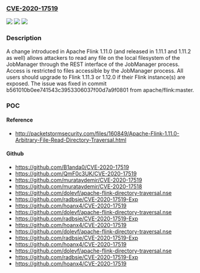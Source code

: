 ### [CVE-2020-17519](https://cve.mitre.org/cgi-bin/cvename.cgi?name=CVE-2020-17519)
![](https://img.shields.io/static/v1?label=Product&message=Apache%20Flink&color=blue)
![](https://img.shields.io/static/v1?label=Version&message=Apache%20Flink%3D%201.11.0%20to%201.11.2%20&color=brighgreen)
![](https://img.shields.io/static/v1?label=Vulnerability&message=CWE-552%20Files%20or%20Directories%20Accessible%20to%20External%20Parties&color=brighgreen)

### Description

A change introduced in Apache Flink 1.11.0 (and released in 1.11.1 and 1.11.2 as well) allows attackers to read any file on the local filesystem of the JobManager through the REST interface of the JobManager process. Access is restricted to files accessible by the JobManager process. All users should upgrade to Flink 1.11.3 or 1.12.0 if their Flink instance(s) are exposed. The issue was fixed in commit b561010b0ee741543c3953306037f00d7a9f0801 from apache/flink:master.

### POC

#### Reference
- http://packetstormsecurity.com/files/160849/Apache-Flink-1.11.0-Arbitrary-File-Read-Directory-Traversal.html

#### Github
- https://github.com/B1anda0/CVE-2020-17519
- https://github.com/QmF0c3UK/CVE-2020-17519
- https://github.com/murataydemir/CVE-2020-17519
- https://github.com/murataydemir/CVE-2020-17518
- https://github.com/dolevf/apache-flink-directory-traversal.nse
- https://github.com/radbsie/CVE-2020-17519-Exp
- https://github.com/hoanx4/CVE-2020-17519
- https://github.com/dolevf/apache-flink-directory-traversal.nse
- https://github.com/radbsie/CVE-2020-17519-Exp
- https://github.com/hoanx4/CVE-2020-17519
- https://github.com/dolevf/apache-flink-directory-traversal.nse
- https://github.com/radbsie/CVE-2020-17519-Exp
- https://github.com/hoanx4/CVE-2020-17519
- https://github.com/dolevf/apache-flink-directory-traversal.nse
- https://github.com/radbsie/CVE-2020-17519-Exp
- https://github.com/hoanx4/CVE-2020-17519

